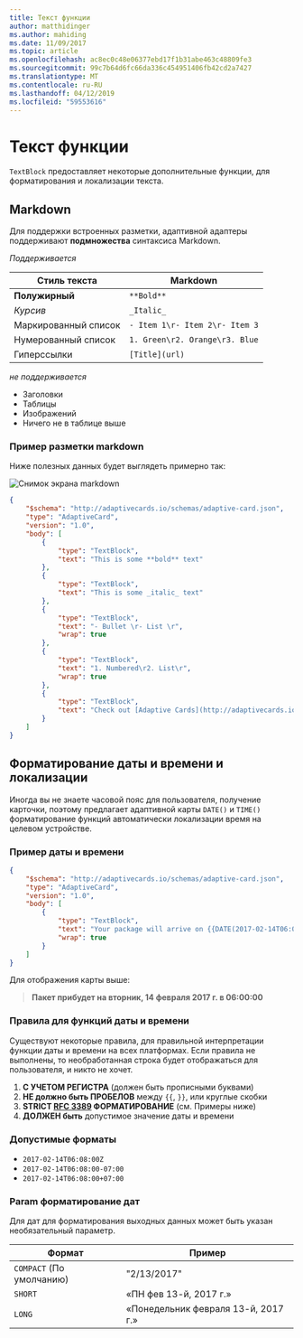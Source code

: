 ```yaml
---
title: Текст функции
author: matthidinger
ms.author: mahiding
ms.date: 11/09/2017
ms.topic: article
ms.openlocfilehash: ac8ec0c48e06377ebd17f1b31abe463c48809fe3
ms.sourcegitcommit: 99c7b64d6fc66da336c454951406fb42cd2a7427
ms.translationtype: MT
ms.contentlocale: ru-RU
ms.lasthandoff: 04/12/2019
ms.locfileid: "59553616"
---
```

# <a name="text-features"></a>Текст функции

`TextBlock` предоставляет некоторые дополнительные функции, для форматирования и локализации текста.

## <a name="markdown"></a>Markdown
Для поддержки встроенных разметки, адаптивной адаптеры поддерживают **подмножества** синтаксиса Markdown.

_Поддерживается_

| Стиль текста      | Markdown |
|-----------------|-----|
| **Полужирный**        | ```**Bold**``` |
| _Курсив_        | ```_Italic_``` |
| Маркированный список     | ```- Item 1\r- Item 2\r- Item 3``` | 
| Нумерованный список   | ```1. Green\r2. Orange\r3. Blue``` |
| Гиперссылки      | ```[Title](url)``` |

_не поддерживается_

* Заголовки
* Таблицы
* Изображений
* Ничего не в таблице выше

### <a name="markdown-example"></a>Пример разметки markdown

Ниже полезных данных будет выглядеть примерно так:

![Снимок экрана markdown](media/text-features/markdown.png)

```json
{
    "$schema": "http://adaptivecards.io/schemas/adaptive-card.json",
    "type": "AdaptiveCard",
    "version": "1.0",
    "body": [
        {
            "type": "TextBlock",
            "text": "This is some **bold** text"
        },
        {
            "type": "TextBlock",
            "text": "This is some _italic_ text"
        },
        {
            "type": "TextBlock",
            "text": "- Bullet \r- List \r",
            "wrap": true
        },
        {
            "type": "TextBlock",
            "text": "1. Numbered\r2. List\r",
            "wrap": true
        },
        {
            "type": "TextBlock",
            "text": "Check out [Adaptive Cards](http://adaptivecards.io)"
        }
    ]
}
```

## <a name="datetime-formatting-and-localization"></a>Форматирование даты и времени и локализации

Иногда вы не знаете часовой пояс для пользователя, получение карточки, поэтому предлагает адаптивной карты `DATE()` и `TIME()` форматирование функций автоматически локализации время на целевом устройстве.

### <a name="datetime-example"></a>Пример даты и времени

```json
{
    "$schema": "http://adaptivecards.io/schemas/adaptive-card.json",
    "type": "AdaptiveCard",
    "version": "1.0",
    "body": [
        {
            "type": "TextBlock",
            "text": "Your package will arrive on {{DATE(2017-02-14T06:00:00Z, SHORT)}} at {{TIME(2017-02-14T06:00:00Z)}}",
            "wrap": true
        }
    ]
}
```

Для отображения карты выше: 

> **Пакет прибудет на вторник, 14 февраля 2017 г. в 06:00:00**

### <a name="datetime-function-rules"></a>Правила для функций даты и времени

Существуют некоторые правила, для правильной интерпретации функции даты и времени на всех платформах. Если правила не выполнены, то необработанная строка будет отображаться для пользователя, и никто не хочет.

1. **С УЧЕТОМ РЕГИСТРА** (должен быть прописными буквами)
1. **НЕ должно быть ПРОБЕЛОВ** между `{{`, `}}`, или круглые скобки
1. **STRICT [RFC 3389](https://tools.ietf.org/html/rfc3339) ФОРМАТИРОВАНИЕ** (см. Примеры ниже)
1. **ДОЛЖЕН быть** допустимое значение даты и времени

### <a name="valid-formats"></a>Допустимые форматы

* `2017-02-14T06:08:00Z`
* `2017-02-14T06:08:00-07:00`
* `2017-02-14T06:08:00+07:00`

### <a name="date-formatting-param"></a>Param форматирование дат

Для дат для форматирования выходных данных может быть указан необязательный параметр.


|       Формат        |            Пример            |
|---------------------|-------------------------------|
| `COMPACT` (По умолчанию) |          "2/13/2017"          |
|       `SHORT`       |     «ПН фев 13-й, 2017 г.»     |
|       `LONG`        | «Понедельник февраля 13-й, 2017 г.» |

